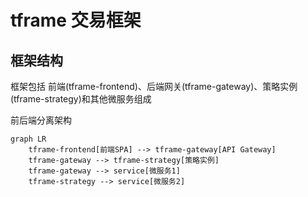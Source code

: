 # tframe 交易框架

## 框架结构

框架包括 前端(tframe-frontend)、后端网关(tframe-gateway)、策略实例(tframe-strategy)和其他微服务组成


前后端分离架构
```
graph LR
    tframe-frontend[前端SPA] --> tframe-gateway[API Gateway]
    tframe-gateway --> tframe-strategy[策略实例]
    tframe-gateway --> service[微服务1]
    tframe-strategy --> service[微服务2]
```